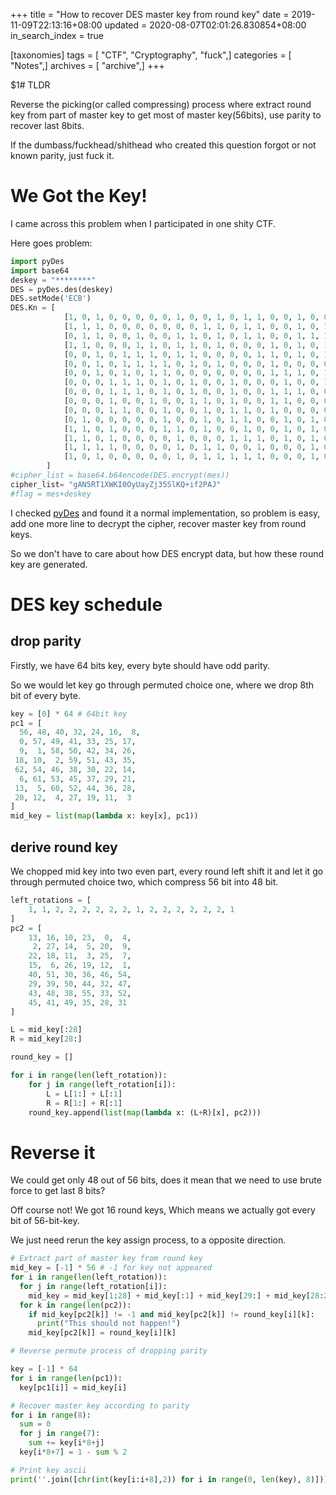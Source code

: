 +++
title = "How to recover DES master key from round key"
date = 2019-11-09T22:13:16+08:00
updated = 2020-08-07T02:01:26.830854+08:00
in_search_index = true

[taxonomies]
tags = [ "CTF", "Cryptography", "fuck",]
categories = [ "Notes",]
archives = [ "archive",]
+++

$1# TLDR

Reverse the picking(or called compressing) process where extract round key from part of master key to get most of master key(56bits), use parity to recover last 8bits.

If the dumbass/fuckhead/shithead who created this question forgot or not known parity, just fuck it.

<!-- more -->

# We Got the Key!

I came across this problem when I participated in one shity CTF.

Here goes problem:

```python
import pyDes
import base64
deskey = "********"
DES = pyDes.des(deskey)
DES.setMode('ECB')
DES.Kn = [
			[1, 0, 1, 0, 0, 0, 0, 0, 1, 0, 0, 1, 0, 1, 1, 0, 0, 1, 0, 0, 0, 1, 1, 0, 0, 0, 1, 1, 1, 0, 1, 1, 0, 0, 0, 0, 0, 1, 1, 1, 1, 0, 0, 1, 1, 0, 0, 0],
			[1, 1, 1, 0, 0, 0, 0, 0, 0, 0, 1, 1, 0, 1, 1, 0, 0, 1, 0, 1, 0, 0, 1, 0, 1, 0, 0, 1, 0, 1, 1, 0, 0, 0, 1, 1, 0, 1, 1, 0, 0, 0, 1, 0, 0, 1, 1, 0], 
			[0, 1, 1, 0, 0, 1, 0, 0, 1, 1, 0, 1, 0, 1, 1, 0, 0, 1, 1, 1, 0, 0, 0, 0, 0, 0, 1, 1, 1, 1, 0, 0, 0, 0, 0, 0, 1, 0, 1, 1, 1, 1, 1, 0, 0, 1, 0, 0],
			[1, 1, 0, 0, 0, 1, 1, 0, 1, 1, 0, 1, 0, 0, 0, 1, 0, 1, 0, 1, 0, 0, 1, 0, 0, 0, 0, 1, 0, 0, 0, 0, 1, 1, 1, 0, 1, 0, 0, 0, 1, 1, 0, 1, 0, 0, 1, 1], 
			[0, 0, 1, 0, 1, 1, 1, 0, 1, 1, 0, 0, 0, 0, 1, 1, 0, 1, 0, 1, 0, 0, 1, 1, 0, 1, 1, 0, 0, 1, 1, 1, 1, 0, 1, 0, 0, 1, 0, 0, 0, 0, 0, 1, 0, 0, 0, 1],
			[0, 0, 1, 0, 1, 1, 1, 1, 0, 1, 0, 1, 0, 0, 0, 1, 0, 0, 0, 0, 1, 0, 1, 1, 1, 0, 1, 0, 1, 0, 1, 1, 0, 0, 1, 0, 0, 1, 0, 1, 0, 1, 0, 0, 1, 0, 1, 0],
			[0, 0, 1, 0, 1, 0, 1, 1, 0, 0, 0, 0, 0, 0, 0, 1, 1, 1, 0, 1, 1, 0, 0, 1, 0, 0, 1, 0, 1, 1, 0, 0, 1, 1, 0, 1, 0, 0, 1, 1, 0, 0, 0, 0, 0, 1, 1, 0],
			[0, 0, 0, 1, 1, 1, 0, 1, 0, 1, 0, 0, 1, 0, 0, 0, 1, 0, 0, 1, 1, 0, 0, 1, 0, 1, 0, 1, 0, 1, 0, 0, 0, 1, 0, 0, 0, 1, 0, 0, 1, 1, 1, 0, 0, 1, 1, 0],
			[0, 0, 0, 1, 1, 1, 0, 1, 0, 1, 0, 0, 1, 0, 0, 1, 1, 1, 0, 0, 1, 0, 0, 0, 0, 1, 0, 0, 0, 0, 0, 0, 1, 1, 1, 1, 1, 0, 0, 1, 0, 1, 0, 1, 0, 1, 0, 0],
			[0, 0, 0, 1, 0, 0, 1, 0, 0, 1, 1, 0, 1, 0, 0, 1, 1, 0, 0, 0, 1, 1, 0, 1, 0, 1, 1, 0, 0, 0, 0, 1, 1, 0, 1, 0, 0, 1, 0, 0, 1, 0, 1, 1, 1, 0, 0, 0],
			[0, 0, 0, 1, 1, 0, 0, 1, 0, 0, 1, 0, 1, 1, 0, 1, 0, 0, 0, 0, 0, 1, 0, 1, 1, 1, 1, 0, 1, 0, 0, 1, 0, 0, 0, 1, 1, 1, 0, 0, 0, 0, 0, 0, 1, 0, 1, 1],
			[0, 1, 0, 0, 0, 0, 0, 1, 0, 0, 1, 0, 1, 1, 0, 0, 1, 0, 1, 0, 1, 1, 0, 1, 0, 0, 0, 0, 1, 1, 1, 0, 0, 1, 0, 1, 0, 0, 1, 0, 0, 0, 1, 1, 1, 1, 1, 0],
			[1, 1, 0, 1, 0, 0, 0, 1, 1, 0, 1, 0, 0, 1, 0, 0, 1, 0, 1, 0, 0, 1, 0, 0, 0, 0, 0, 1, 0, 1, 0, 1, 0, 1, 0, 1, 1, 0, 0, 1, 1, 1, 1, 0, 0, 1, 0, 0],
			[1, 1, 0, 1, 0, 0, 0, 0, 1, 0, 0, 0, 1, 1, 1, 0, 1, 0, 1, 0, 0, 0, 1, 0, 1, 0, 0, 0, 0, 0, 0, 0, 1, 0, 0, 0, 1, 0, 0, 0, 1, 1, 1, 1, 0, 0, 0, 1],
			[1, 1, 1, 1, 0, 0, 0, 0, 1, 0, 1, 1, 0, 0, 1, 0, 0, 0, 1, 0, 0, 1, 1, 0, 1, 1, 0, 0, 0, 0, 1, 1, 1, 0, 1, 0, 1, 1, 1, 0, 0, 0, 0, 1, 0, 1, 0, 1],
			[1, 0, 1, 0, 0, 0, 0, 0, 1, 0, 1, 1, 1, 1, 1, 0, 0, 0, 1, 0, 0, 1, 1, 0, 1, 0, 1, 0, 0, 0, 0, 1, 1, 0, 0, 1, 0, 0, 1, 0, 0, 0, 0, 0, 1, 0, 1, 1]
		]
#cipher_list = base64.b64encode(DES.encrypt(mes))
cipher_list= "gAN5RT1XWKI0OyUayZj35SlKQ+if2PAJ"
#flag = mes+deskey
```

I checked [pyDes](https://github.com/twhiteman/pyDes/blob/master/pyDes.py) and found it a normal implementation, so problem is easy, add one more line to decrypt the cipher, recover master key from round keys.

So we don't have to care about how DES encrypt data, but how these round key are generated.

# DES key schedule

## drop parity

Firstly, we have 64 bits key, every byte should have odd parity.

So we would let key go through permuted choice one, where we drop 8th bit of every byte.

```python
key = [0] * 64 # 64bit key
pc1 = [
  56, 48, 40, 32, 24, 16,  8,
  0, 57, 49, 41, 33, 25, 17,
  9,  1, 58, 50, 42, 34, 26,
 18, 10,  2, 59, 51, 43, 35,
 62, 54, 46, 38, 30, 22, 14,
  6, 61, 53, 45, 37, 29, 21,
 13,  5, 60, 52, 44, 36, 28,
 20, 12,  4, 27, 19, 11,  3
]
mid_key = list(map(lambda x: key[x], pc1))
```

## derive round key

We chopped mid key into two even part, every round left shift it and let it go through permuted choice two, which compress 56 bit into 48 bit.

```python
left_rotations = [
    1, 1, 2, 2, 2, 2, 2, 2, 1, 2, 2, 2, 2, 2, 2, 1
]
pc2 = [
	13, 16, 10, 23,  0,  4,
	 2, 27, 14,  5, 20,  9,
	22, 18, 11,  3, 25,  7,
	15,  6, 26, 19, 12,  1,
	40, 51, 30, 36, 46, 54,
	29, 39, 50, 44, 32, 47,
	43, 48, 38, 55, 33, 52,
	45, 41, 49, 35, 28, 31
]

L = mid_key[:28]
R = mid_key[28:]

round_key = []

for i in range(len(left_rotation)):
    for j in range(left_rotation[i]):
        L = L[1:] + L[:1]
        R = R[1:] + R[:1]
    round_key.append(list(map(lambda x: (L+R)[x], pc2)))
```

# Reverse it

We could get only 48 out of 56 bits, does it mean that we need to use brute force to get last 8 bits?

Off course not! We got 16 round keys, Which means we actually got every bit of 56-bit-key.

We just need rerun the key assign process, to a opposite direction.

```python
# Extract part of master key from round key
mid_key = [-1] * 56 # -1 for key not appeared
for i in range(len(left_rotation)):
  for j in range(left_rotation[i]):
    mid_key = mid_key[1:28] + mid_key[:1] + mid_key[29:] + mid_key[28:29]
  for k in range(len(pc2)):
    if mid_key[pc2[k]] != -1 and mid_key[pc2[k]] != round_key[i][k]:
      print("This should not happen!")
    mid_key[pc2[k]] = round_key[i][k]

# Reverse permute process of dropping parity

key = [-1] * 64
for i in range(len(pc1)):
  key[pc1[i]] = mid_key[i]

# Recover master key according to parity
for i in range(8):
  sum = 0
  for j in range(7):
    sum += key[i*8+j]
  key[i*8+7] = 1 - sum % 2

# Print key ascii
print(''.join([chr(int(key[i:i+8],2)) for i in range(0, len(key), 8)]))
```